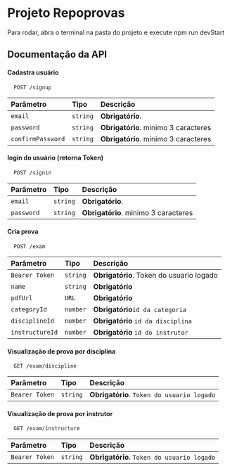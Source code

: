 # Projeto Repoprovas 

Para rodar, abra o terminal na pasta do projeto e execute npm run devStart


## Documentação da API

#### Cadastra usuário

```http
  POST /signup
```

| Parâmetro   | Tipo       | Descrição                           |
| :---------- | :--------- | :---------------------------------- |
| `email` | `string` | **Obrigatório**.|
| `password`       | `string`|  **Obrigatório**. minimo 3 caracteres|
| `confirmPassword`       | `string`|  **Obrigatório**. minimo 3 caracteres|


#### login do usuário (retorna Token)

```http
  POST /signin
```

| Parâmetro   | Tipo       | Descrição                           |
| :---------- | :--------- | :---------------------------------- |
| `email` | `string` | **Obrigatório**.|
| `password`       | `string`|  **Obrigatório**. minimo 3 caracteres|



#### Cria prova

```http
  POST /exam
```

| Parâmetro   | Tipo       | Descrição                                   |
| :---------- | :--------- | :------------------------------------------ |
| `Bearer Token`      | `string` | **Obrigatório**. Token do usuario logado |
|`name `     |`string`| **Obrigatório**|
|`pdfUrl`|`URL`|**Obrigatório**|
|`categoryId`|`number`|**Obrigatório**`id da categoria`|
|`disciplineId`|`number`|**Obrigatório** `id da disciplina`|
|`instructureId`|`number`|**Obrigatório** `id do instrutor`|

#### Visualização de prova por disciplina

```http
  GET /exam/discipline
```

| Parâmetro   | Tipo       | Descrição                           |
| :---------- | :--------- | :---------------------------------- |
| `Bearer Token`      | `string` | **Obrigatório**. `Token do usuario logado` |

#### Visualização de prova por instrutor

```http
  GET /exam/instructure
```

| Parâmetro   | Tipo       | Descrição                           |
| :---------- | :--------- | :---------------------------------- |
| `Bearer Token`      | `string` | **Obrigatório**. `Token do usuario logado` |

